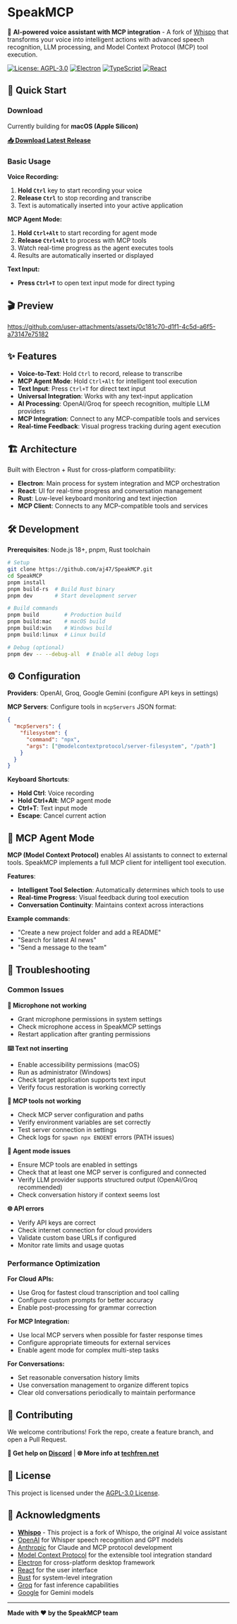 # SpeakMCP

🎤 **AI-powered voice assistant with MCP integration** - A fork of [Whispo](https://github.com/whispo/whispo) that transforms your voice into intelligent actions with advanced speech recognition, LLM processing, and Model Context Protocol (MCP) tool execution.

[![License: AGPL-3.0](https://img.shields.io/badge/License-AGPL%203.0-blue.svg)](./LICENSE)
[![Electron](https://img.shields.io/badge/Electron-31.0.2-47848f.svg)](https://electronjs.org/)
[![TypeScript](https://img.shields.io/badge/TypeScript-5.6.3-blue.svg)](https://www.typescriptlang.org/)
[![React](https://img.shields.io/badge/React-18.3.1-61dafb.svg)](https://reactjs.org/)

## 🚀 Quick Start

### Download

Currently building for **macOS (Apple Silicon)**

**[📥 Download Latest Release](https://github.com/aj47/SpeakMCP/releases/latest)**

### Basic Usage

**Voice Recording:**

1. **Hold `Ctrl`** key to start recording your voice
2. **Release `Ctrl`** to stop recording and transcribe
3. Text is automatically inserted into your active application

**MCP Agent Mode:**

1. **Hold `Ctrl+Alt`** to start recording for agent mode
2. **Release `Ctrl+Alt`** to process with MCP tools
3. Watch real-time progress as the agent executes tools
4. Results are automatically inserted or displayed

**Text Input:**

- **Press `Ctrl+T`** to open text input mode for direct typing

## 🎬 Preview


https://github.com/user-attachments/assets/0c181c70-d1f1-4c5d-a6f5-a73147e75182


## ✨ Features

- **Voice-to-Text**: Hold `Ctrl` to record, release to transcribe
- **MCP Agent Mode**: Hold `Ctrl+Alt` for intelligent tool execution
- **Text Input**: Press `Ctrl+T` for direct text input
- **Universal Integration**: Works with any text-input application
- **AI Processing**: OpenAI/Groq for speech recognition, multiple LLM providers
- **MCP Integration**: Connect to any MCP-compatible tools and services
- **Real-time Feedback**: Visual progress tracking during agent execution

## 🏗️ Architecture

Built with Electron + Rust for cross-platform compatibility:
- **Electron**: Main process for system integration and MCP orchestration
- **React**: UI for real-time progress and conversation management
- **Rust**: Low-level keyboard monitoring and text injection
- **MCP Client**: Connects to any MCP-compatible tools and services

## 🛠️ Development

**Prerequisites**: Node.js 18+, pnpm, Rust toolchain

```bash
# Setup
git clone https://github.com/aj47/SpeakMCP.git
cd SpeakMCP
pnpm install
pnpm build-rs  # Build Rust binary
pnpm dev       # Start development server

# Build commands
pnpm build        # Production build
pnpm build:mac    # macOS build
pnpm build:win    # Windows build
pnpm build:linux  # Linux build

# Debug (optional)
pnpm dev -- --debug-all  # Enable all debug logs
```

## ⚙️ Configuration

**Providers**: OpenAI, Groq, Google Gemini (configure API keys in settings)

**MCP Servers**: Configure tools in `mcpServers` JSON format:
```json
{
  "mcpServers": {
    "filesystem": {
      "command": "npx",
      "args": ["@modelcontextprotocol/server-filesystem", "/path"]
    }
  }
}
```

**Keyboard Shortcuts**:
- **Hold Ctrl**: Voice recording
- **Hold Ctrl+Alt**: MCP agent mode
- **Ctrl+T**: Text input mode
- **Escape**: Cancel current action

## 🤖 MCP Agent Mode

**MCP (Model Context Protocol)** enables AI assistants to connect to external tools. SpeakMCP implements a full MCP client for intelligent tool execution.

**Features**:
- **Intelligent Tool Selection**: Automatically determines which tools to use
- **Real-time Progress**: Visual feedback during tool execution
- **Conversation Continuity**: Maintains context across interactions

**Example commands**:
- "Create a new project folder and add a README"
- "Search for latest AI news"
- "Send a message to the team"

## 🚨 Troubleshooting

### Common Issues

**🎤 Microphone not working**

- Grant microphone permissions in system settings
- Check microphone access in SpeakMCP settings
- Restart application after granting permissions

**⌨️ Text not inserting**

- Enable accessibility permissions (macOS)
- Run as administrator (Windows)
- Check target application supports text input
- Verify focus restoration is working correctly

**🔧 MCP tools not working**

- Check MCP server configuration and paths
- Verify environment variables are set correctly
- Test server connection in settings
- Check logs for `spawn npx ENOENT` errors (PATH issues)

**🤖 Agent mode issues**

- Ensure MCP tools are enabled in settings
- Check that at least one MCP server is configured and connected
- Verify LLM provider supports structured output (OpenAI/Groq recommended)
- Check conversation history if context seems lost

**🌐 API errors**

- Verify API keys are correct
- Check internet connection for cloud providers
- Validate custom base URLs if configured
- Monitor rate limits and usage quotas

### Performance Optimization

**For Cloud APIs:**

- Use Groq for fastest cloud transcription and tool calling
- Configure custom prompts for better accuracy
- Enable post-processing for grammar correction

**For MCP Integration:**

- Use local MCP servers when possible for faster response times
- Configure appropriate timeouts for external services
- Enable agent mode for complex multi-step tasks

**For Conversations:**

- Set reasonable conversation history limits
- Use conversation management to organize different topics
- Clear old conversations periodically to maintain performance

## 🤝 Contributing

We welcome contributions! Fork the repo, create a feature branch, and open a Pull Request.

**💬 Get help on [Discord](https://discord.gg/naGJHsKc)** | **🌐 More info at [techfren.net](https://techfren.net)**

## 📄 License

This project is licensed under the [AGPL-3.0 License](./LICENSE).

## 🙏 Acknowledgments

- **[Whispo](https://github.com/whispo/whispo)** - This project is a fork of Whispo, the original AI voice assistant
- [OpenAI](https://openai.com/) for Whisper speech recognition and GPT models
- [Anthropic](https://anthropic.com/) for Claude and MCP protocol development
- [Model Context Protocol](https://modelcontextprotocol.io/) for the extensible tool integration standard
- [Electron](https://electronjs.org/) for cross-platform desktop framework
- [React](https://reactjs.org/) for the user interface
- [Rust](https://rust-lang.org/) for system-level integration
- [Groq](https://groq.com/) for fast inference capabilities
- [Google](https://ai.google.dev/) for Gemini models

---

**Made with ❤️ by the SpeakMCP team**

